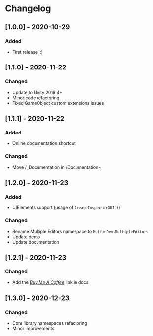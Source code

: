 # Changelog

## [1.0.0] - 2020-10-29
### Added
- First release! :)

## [1.1.0] - 2020-11-22
### Changed
- Update to Unity 2019.4+
- Minor code refactoring
- Fixed GameObject custom extensions issues

## [1.1.1] - 2020-11-22
### Added
- Online documentation shortcut
### Changed
- Move /_Documentation in /Documentation~

## [1.2.0] - 2020-11-23
### Added
- UIElements support (usage of `CreateInspectorGUI()`)
### Changed
- Rename Multiple Editors namespace to `MuffinDev.MultipleEditors`
- Update demo
- Update documentation

## [1.2.1] - 2020-11-23
### Changed
- Add the [*Buy Me A Coffee*](https://www.buymeacoffee.com/muffindev) link in docs

## [1.3.0] - 2020-12-23
### Changed
- Core library namespaces refactoring
- Minor improvements